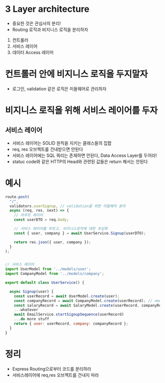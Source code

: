 # 3 Layer architecture

- 중요한 것은 관심사의 분리!
- Routing 로직과 비지니스 로직을 분리하자

1. 컨트롤러
2. 서비스 레이어
3. 데이터 Access 레이어

# 컨트롤러 안에 비지니스 로직을 두지말자

- 로그인, validation 같은 로직은 미들웨어로 관리하자

# 비지니스 로직을 위해 서비스 레이어를 두자

## 서비스 레이어

- 서비스 레이어는 SOLID 원칙을 지키는 클래스들의 집합
- req, res 오브젝트를 건내받으면 안된다
- 서비스 레이어에는 SQL 쿼리는 존재하면 안된다, Data Access Layer를 두어라!
- statuc code와 같은 HTTP의 Head와 관련된 값들은 return 해서는 안된다

# 예시

```js
route.post(
  "/",
  validators.userSignup, // validation을 위한 미들웨어 분리
  async (req, res, next) => {
    // 라우트 레이어
    const userDTO = req.body;

    // 서비스 레이어를 부르고, 비지니스로직에 대한 추상화
    const { user, company } = await UserService.Signup(userDTO);

    return res.json({ user, company });
  }
);
```

```js

// 서비스 레이어
import UserModel from '../models/user';
import CompanyModel from '../models/company';

export default class UserService() {

  async Signup(user) {
    const userRecord = await UserModel.create(user);
    const companyRecord = await CompanyModel.create(userRecord); // needs userRecord to have the database id
    const salaryRecord = await SalaryModel.create(userRecord, companyRecord); // depends on user and company to be created
    ...whatever
    await EmailService.startSignupSequence(userRecord)
    ...do more stuff
    return { user: userRecord, company: companyRecord };
  }
}
```

# 정리

- Express Routing으로부터 코드를 분리하라
- 서비스레이어에 req,res 오브젝트를 건내지 마라
